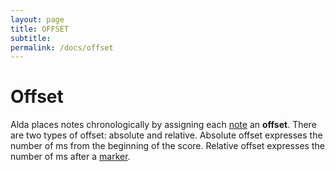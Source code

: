 ---layout: pagetitle: OFFSETsubtitle:permalink: /docs/offset---# OffsetAlda places notes chronologically by assigning each [note](notes.md) an **offset**. There are two types of offset: absolute and relative. Absolute offset expresses the number of ms from the beginning of the score. Relative offset expresses the number of ms after a [marker](markers.md). 